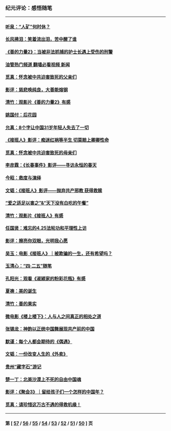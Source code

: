 ### 纪元评论：感悟随笔
---
#### [听泉：“人矿”何时休？](../../pages/nsc1035/n14016609.md?06170330) 
#### [长风拂泪：笑着流出泪，苦中醒了谁](../../pages/nsc1035/n14016469.md?06170330) 
#### [《善的力量2》：当被非法抓捕的护士长遇上受伤的刑警](../../pages/nsc1035/n14015561.md?06170330) 
#### [油管热门频道 翻墙必看视频 新闻](ok?06170330)
#### [觅真：怀念被中共迫害致死的父亲们](../../pages/nsc1035/n14014258.md?06170330) 
#### [影评：慈悲唤纯良，大善能熔钢](../../pages/nsc1035/n14010867.md?06170330) 
#### [清竹：观影片《善的力量2》有感](../../pages/nsc1035/n14010015.md?06170330) 
#### [姚国付：后花园](../../pages/nsc1035/n14005301.md?06170330) 
#### [允真：8个字让中国31岁年轻人失去了一切](../../pages/nsc1035/n13999093.md?06170330) 
#### [《接班人》影评：痴迷红祸等半生 切莫赔上卿卿性命](../../pages/nsc1035/n13998676.md?06170330) 
#### [觅真：怀念被中共迫害致死的母亲们](../../pages/nsc1035/n13997271.md?06170330) 
#### [李彦霖：《长春事件》影评——寻访永恒的春天](../../pages/nsc1035/n13995112.md?06170330) 
#### [今昭：救度与演绎](../../pages/nsc1035/n13992670.md?06170330) 
#### [文韬：《接班人》影评——抛弃共产邪教 获得救赎](../../pages/nsc1035/n13990160.md?06170330) 
#### [“爱之适足以害之”&“天下没有白吃的午餐”](../../pages/nsc1035/n13988391.md?06170330) 
#### [清竹：观影片《接班人》有感](../../pages/nsc1035/n13983561.md?06170330) 
#### [任国贤：难忘的4.25法轮功和平理性上访](../../pages/nsc1035/n13983482.md?06170330) 
#### [影评：擦亮你双眼，光明我心愿](../../pages/nsc1035/n13982333.md?06170330) 
#### [吴玉：电影《接班人》｜被欺骗的一生，还有希望吗？](../../pages/nsc1035/n13981972.md?06170330) 
#### [玉清心：“四·二五”随笔](../../pages/nsc1035/n13978628.md?06170330) 
#### [孔阳光：观看《淑颍家的粉彩花瓶》有感](../../pages/nsc1035/n13967929.md?06170330) 
#### [夏祷：美的诞生](../../pages/nsc1035/n13962321.md?06170330) 
#### [清竹：善的果实](../../pages/nsc1035/n13963980.md?06170330) 
#### [微电影《楼上楼下》：人与人之间真正的相处之道](../../pages/nsc1035/n13944319.md?06170330) 
#### [张锡龙：神韵以正统中国舞展现共产前的中国](../../pages/nsc1035/n13939727.md?06170330) 
#### [默谨：每个人都会期待的《偶遇》](../../pages/nsc1035/n13939091.md?06170330) 
#### [文韬：一份改变人生的《外卖》](../../pages/nsc1035/n13931822.md?06170330) 
#### [贵州“藏字石”游记](../../pages/nsc1035/n13923310.md?06170330) 
#### [楚一丁：北美沙漠上不死的自由中国魂](../../pages/nsc1035/n13921879.md?06170330) 
#### [影评：《聚会3》｜留给孩子们一个怎样的中国年？](../../pages/nsc1035/n13919652.md?06170330) 
#### [觅真：请珍惜这万古不遇的得救机缘！](../../pages/nsc1035/n13917157.md?06170330) 

---
#### 第 [ [57](./57.md?06170330) / [56](./56.md?06170330) / [55](./55.md?06170330) / [54](./54.md?06170330) / [53](./53.md?06170330) / [52](./52.md?06170330) / [51](./51.md?06170330) / [50](./50.md?06170330) ] 页
